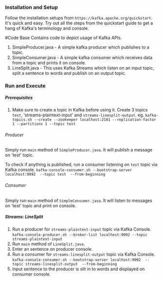 ### Installation and Setup

Follow the installation setups from `https://kafka.apache.org/quickstart`. It's quick and easy.
Try out all the steps from the quickstart guide to get a hang of Kafka's terminology and console.
 

#Code Base
Contains code to depict usage of Kafka APIs.

1. SimpleProducer.java - A simple kafka producer which publishes to a topic.  
2. SimpleConsumer.java - A simple kafka consumer which receives data from a topic and prints it on console.
3. LineSplit.java - This uses Kafka Streams which listen on an input topic, split a sentence to words and publish on an output topic.   


### Run and Execute
##### Prerequisites
1. Make sure to create a topic in Kafka before using it. Create 3 topics `test`, 'streams-plaintext-input' and `streams-linesplit-output`.
eg. `kafka-topics.sh --create --zookeeper localhost:2181 --replication-factor 1 --partitions 1 --topic test`

###### Producer
Simply run `main` method of `SimpleProducer.java`. It will publish a message on 'test' topic.

To check if anything is published, run a consumer listening on `test` topic via Kafka console.
`kafka-console-consumer.sh --bootstrap-server localhost:9092  --topic test  --from-beginning`

###### Consumer
Simply run `main` method of `SimpleConsumer.java`. It will listen to messages on 'test' topic and print on console.


##### Streams: LineSplit
1. Run a producer for `streams-plaintext-input` topic via Kafka Console. `kafka-console-producer.sh --broker-list localhost:9092 --topic streams-plaintext-input`
2. Run `main` method of `LineSplit.java`.
3. Enter an sentence on producer console.
4. Run a consumer for `streams-linesplit-output` topic via Kafka Console. `kafka-console-consumer.sh --bootstrap-server localhost:9092  --topic streams-linesplit-output  --from-beginning`
5. Input sentence to the producer is slit in to words and displayed on consumer console.

